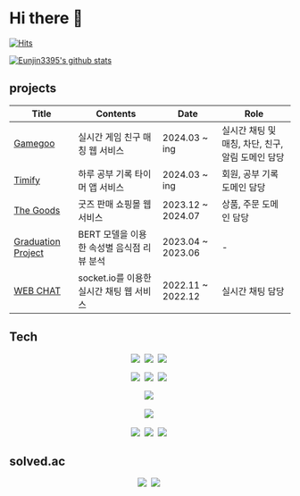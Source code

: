 # Hi there 👋

<!--
**Eunjin3395/Eunjin3395** is a ✨ _special_ ✨ repository because its `README.md` (this file) appears on your GitHub profile.

Here are some ideas to get you started:

- 🔭 I’m currently working on ...
- 🌱 I’m currently learning ...
- 👯 I’m looking to collaborate on ...
- 🤔 I’m looking for help with ...
- 💬 Ask me about ...
- 📫 How to reach me: ...
- 😄 Pronouns: ...
- ⚡ Fun fact: ...
-->
[![Hits](https://hits.seeyoufarm.com/api/count/incr/badge.svg?url=https%3A%2F%2Fgithub.com%2FEunjin3395&count_bg=%236DB4D3&title_bg=%23555555&icon=&icon_color=%23E7E7E7&title=hits&edge_flat=false)](https://hits.seeyoufarm.com)

<a href="https://github.com/Eunjin3395/github-readme-stats"><img align="center" src="https://github-readme-stats.vercel.app/api?username=Eunjin3395&hide=stars&theme=dracula&hide_border=true&show_icons=true" alt="Eunjin3395's github stats" /></a>  

## projects
|Title|Contents|Date|Role|
|------|---|---|---|
|[Gamegoo](https://github.com/Gamegoo-repo)|실시간 게임 친구 매칭 웹 서비스|2024.03 ~ ing|실시간 채팅 및 매칭, 차단, 친구, 알림 도메인 담당|
|[Timify](https://github.com/Timify-repo)|하루 공부 기록 타이머 앱 서비스|2024.03 ~ ing|회원, 공부 기록 도메인 담당|
|[The Goods](https://github.com/THEGOODs-repo)|굿즈 판매 쇼핑몰 웹 서비스|2023.12 ~ 2024.07|상품, 주문 도메인 담당|
|[Graduation Project](https://github.com/Eunjin3395/graduation_project)|BERT 모델을 이용한 속성별 음식점 리뷰 분석|2023.04 ~ 2023.06| - |
|[WEB CHAT](https://github.com/Eunjin3395/OSS-Project-5)|socket.io를 이용한 실시간 채팅 웹 서비스|2022.11 ~ 2022.12|실시간 채팅 담당|

## Tech
<p align="center">
    <img src="https://img.shields.io/badge/SpringBoot-6AAE3D?style=flat-square&logo=SpringBoot&logoColor=white"/></a>&nbsp
    <img src="https://img.shields.io/badge/Spring%20Data%20JPA-6AAE3D?style=flat-square&logo=&logoColor=white"/></a>&nbsp
    <img src="https://img.shields.io/badge/node.js-6DA55F?style=flat-square&logo=node.js&logoColor=white"/></a>&nbsp
</p>
<p align="center">
    <img src="https://img.shields.io/badge/java-%23ED8B00.svg?style=flat-square&logo=openjdk&logoColor=white"/></a>&nbsp
    <img src="https://img.shields.io/badge/python-3670A0?style=flat-square&logo=python&logoColor=ffdd54"/></a>&nbsp
    <img src="https://img.shields.io/badge/javascript-%23323330.svg?style=flat-square&logo=javascript&logoColor=%23F7DF1E"/></a>&nbsp
</p>
<p align="center">
    <img src="https://img.shields.io/badge/mysql-4479A1.svg?style=flat-square&logo=mysql&logoColor=white"/></a>&nbsp
</p>
<p align="center">
    <img src="https://img.shields.io/badge/Socket.io-black?style=flat-square&logo=socket.io&badgeColor=010101"/></a>&nbsp
</p>
<p align="center">
    <img src="https://img.shields.io/badge/AWS-%23FF9900.svg?style=flat-square&logo=amazon-aws&logoColor=white"/></a>&nbsp
    <img src="https://img.shields.io/badge/git-%23F05033.svg?style=flat-square&logo=git&logoColor=white"/></a>&nbsp
    <img src="https://img.shields.io/badge/github-%23121011.svg?style=flat-square&logo=github&logoColor=white"/></a>&nbsp
</p>

## solved.ac
<p align="center">
    <img src="http://mazassumnida.wtf/api/v2/generate_badge?boj=jennyeunjin"/></a>&nbsp
    <img src="http://mazandi.herokuapp.com/api?handle=jennyeunjin&theme=warm"/></a>&nbsp
</p>
